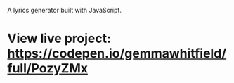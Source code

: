 A lyrics generator built with JavaScript.
# View live project: https://codepen.io/gemmawhitfield/full/PozyZMx
